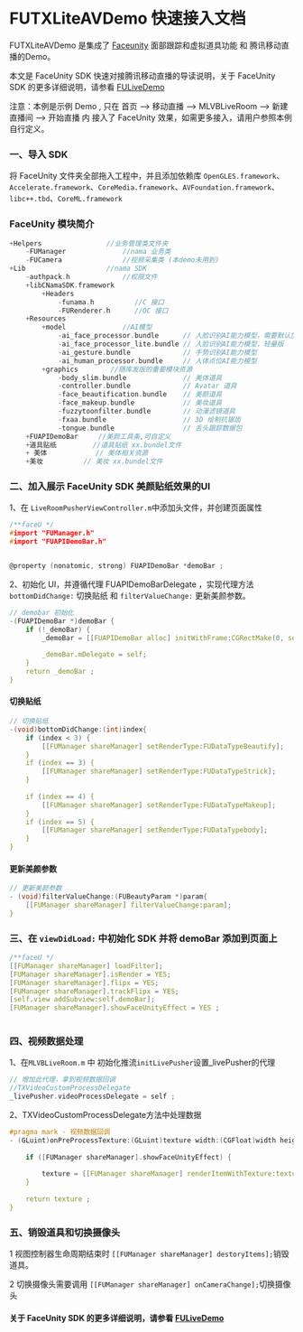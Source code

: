 # FUTXLiteAVDemo 快速接入文档

FUTXLiteAVDemo 是集成了 [Faceunity](https://github.com/Faceunity/FULiveDemo/tree/dev) 面部跟踪和虚拟道具功能 和 腾讯移动直播的Demo。

本文是 FaceUnity SDK 快速对接腾讯移动直播的导读说明，关于 FaceUnity SDK 的更多详细说明，请参看 [FULiveDemo](https://github.com/Faceunity/FULiveDemo/tree/dev)

注意：本例是示例 Demo , 只在 首页 --> 移动直播 --> MLVBLiveRoom --> 新建直播间 --> 开始直播 内 接入了 FaceUnity 效果，如需更多接入，请用户参照本例自行定义。

### 一、导入 SDK

将 FaceUnity 文件夹全部拖入工程中，并且添加依赖库 `OpenGLES.framework`、`Accelerate.framework`、`CoreMedia.framework`、`AVFoundation.framework`、`libc++.tbd`、`CoreML.framework`

### FaceUnity 模块简介
```C
+Helpers                //业务管理类文件夹
    -FUManager              //nama 业务类
    -FUCamera               //视频采集类 (本demo未用到)  
+Lib                    //nama SDK  
    -authpack.h             //权限文件
    +libCNamaSDK.framework      
        +Headers
            -funama.h          //C 接口
            -FURenderer.h      //OC 接口
    +Resources
        +model              //AI模型
            -ai_face_processor.bundle      // 人脸识别AI能力模型，需要默认加载
            -ai_face_processor_lite.bundle // 人脸识别AI能力模型，轻量版
            -ai_gesture.bundle             // 手势识别AI能力模型
            -ai_human_processor.bundle     // 人体点位AI能力模型
        +graphics        //随库发版的重要模块资源
            -body_slim.bundle              // 美体道具
            -controller.bundle             // Avatar 道具
            -face_beautification.bundle    // 美颜道具
            -face_makeup.bundle            // 美妆道具
            -fuzzytoonfilter.bundle        // 动漫滤镜道具
            -fxaa.bundle                   // 3D 绘制抗锯齿
            -tongue.bundle                 // 舌头跟踪数据包
    +FUAPIDemoBar     //美颜工具条,可自定义
    +道具贴纸         //道具贴纸 xx.bundel文件
    + 美体            // 美体相关资源
    +美妆          // 美妆 xx.bundel文件
```

### 二、加入展示 FaceUnity SDK 美颜贴纸效果的UI

1、在 `LiveRoomPusherViewController.m`中添加头文件，并创建页面属性

```C
/**faceU */
#import "FUManager.h"
#import "FUAPIDemoBar.h"


@property (nonatomic, strong) FUAPIDemoBar *demoBar ;

```

2、初始化 UI，并遵循代理  FUAPIDemoBarDelegate ，实现代理方法 `bottomDidChange:` 切换贴纸 和 `filterValueChange:` 更新美颜参数。

```C
// demobar 初始化
-(FUAPIDemoBar *)demoBar {
    if (!_demoBar) {
        _demoBar = [[FUAPIDemoBar alloc] initWithFrame:CGRectMake(0, self.view.frame.size.height - 194 - 60, self.view.frame.size.width, 194)];
        
        _demoBar.mDelegate = self;
    }
    return _demoBar ;
}

```

#### 切换贴纸

```C
// 切换贴纸
-(void)bottomDidChange:(int)index{
    if (index < 3) {
        [[FUManager shareManager] setRenderType:FUDataTypeBeautify];
    }
    if (index == 3) {
        [[FUManager shareManager] setRenderType:FUDataTypeStrick];
    }
    
    if (index == 4) {
        [[FUManager shareManager] setRenderType:FUDataTypeMakeup];
    }
    if (index == 5) {
        [[FUManager shareManager] setRenderType:FUDataTypebody];
    }
}

```

#### 更新美颜参数

```C
// 更新美颜参数    
- (void)filterValueChange:(FUBeautyParam *)param{
    [[FUManager shareManager] filterValueChange:param];
}
```

### 三、在 `viewDidLoad:` 中初始化 SDK  并将  demoBar 添加到页面上

```C
/**faceU */
[[FUManager shareManager] loadFilter];
[FUManager shareManager].isRender = YES;
[FUManager shareManager].flipx = YES;
[FUManager shareManager].trackFlipx = YES;
[self.view addSubview:self.demoBar];
[FUManager shareManager].showFaceUnityEffect = YES ;
    
```

### 四、视频数据处理

1、在`MLVBLiveRoom.m` 中 初始化推流`initLivePusher`设置_livePusher的代理
    
```C
// 增加此代理，拿到视频数据回调
//TXVideoCustomProcessDelegate
_livePusher.videoProcessDelegate = self ;

```

2、TXVideoCustomProcessDelegate方法中处理数据

```C
#pragma mark - 视频数据回调
- (GLuint)onPreProcessTexture:(GLuint)texture width:(CGFloat)width height:(CGFloat)height {
    
    if ([FUManager shareManager].showFaceUnityEffect) {
        
        texture = [[FUManager shareManager] renderItemWithTexture:texture Width:width Height:height];
    }
    
    return texture ;
}

```

### 五、销毁道具和切换摄像头

1 视图控制器生命周期结束时 `[[FUManager shareManager] destoryItems];`销毁道具。

2 切换摄像头需要调用 `[[FUManager shareManager] onCameraChange];`切换摄像头

#### 关于 FaceUnity SDK 的更多详细说明，请参看 [FULiveDemo](https://github.com/Faceunity/FULiveDemo/tree/dev)


